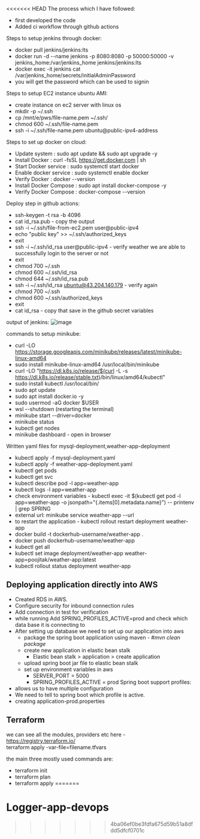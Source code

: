 <<<<<<< HEAD
The process which I have followed:
- first developed the code
- Added ci workflow through github actions

Steps to setup jenkins through docker:
- docker pull jenkins/jenkins:lts
- docker run -d --name jenkins -p 8080:8080 -p 50000:50000 -v jenkins_home:/var/jenkins_home jenkins/jenkins:lts
- docker exec -it jenkins cat /var/jenkins_home/secrets/initialAdminPassword
- you will get the password which can be used to signin

Steps to setup EC2 instance ubuntu AMI:
- create instance on ec2 server with linux os
- mkdir -p ~/.ssh
- cp /mnt/e/pws/file-name.pem ~/.ssh/
- chmod 600 ~/.ssh/file-name.pem
- ssh -i ~/.ssh/file-name.pem ubuntu@public-ipv4-address


Steps to set up docker on cloud:
- Update system : sudo apt update && sudo apt upgrade -y
- Install Docker : curl -fsSL https://get.docker.com | sh
- Start Docker service : sudo systemctl start docker
- Enable docker service : sudo systemctl enable docker
- Verify Docker : docker --version
- Install Docker Compose : sudo apt install docker-compose -y
- Verify Docker Compose : docker-compose --version

Deploy step in github actions:
- ssh-keygen -t rsa -b 4096
- cat id_rsa.pub - copy the output
- ssh -i ~/.ssh/file-from-ec2.pem user@public-ipv4
- echo "public key" >> ~/.ssh/authorized_keys
- exit
- ssh -i ~/.ssh/id_rsa user@public-ipv4 - verify weather we are able to successfully login to the server or not
- exit
- chmod 700 ~/.ssh
- chmod 600 ~/.ssh/id_rsa
- chmod 644 ~/.ssh/id_rsa.pub
- ssh -i ~/.ssh/id_rsa ubuntu@43.204.140.179 - verify again
- chmod 700 ~/.ssh
- chmod 600 ~/.ssh/authorized_keys
- exit
- cat id_rsa - copy that save in the github secret variables


output of jenkins:
![image](https://github.com/user-attachments/assets/a51ff708-6155-44f7-9644-5df8fd1ed367)

commands to setup minikube:
- curl -LO https://storage.googleapis.com/minikube/releases/latest/minikube-linux-amd64
- sudo install minikube-linux-amd64 /usr/local/bin/minikube
- curl -LO "https://dl.k8s.io/release/$(curl -L -s https://dl.k8s.io/release/stable.txt)/bin/linux/amd64/kubectl"
- sudo install kubectl /usr/local/bin/
- sudo apt update
- sudo apt install docker.io -y
- sudo usermod -aG docker $USER
- wsl --shutdown (restarting the terminal)
- minikube start --driver=docker
- minikube status
- kubectl get nodes
- minikube dashboard - open in browser

Written yaml files for mysql-deployment,weather-app-deployment
- kubectl apply -f mysql-deployment.yaml
- kubectl apply -f weather-app-deployment.yaml
- kubectl get pods
- kubectl get svc
- kubectl describe pod -l app=weather-app
- kubectl logs -l app=weather-app
- check environment variables - kubectl exec -it $(kubectl get pod -l app=weather-app -o jsonpath="{.items[0].metadata.name}") -- printenv | grep SPRING
- external url: minikube service weather-app --url
- to restart the application - kubectl rollout restart deployment weather-app
- docker build -t dockerhub-username/weather-app .
- docker push dockerhub-username/weather-app
- kubectl get all
- kubectl set image deployment/weather-app weather-app=poojitak/weather-app:latest
- kubectl rollout status deployment weather-app

## Deploying application directly into AWS
- Created RDS in AWS.
- Configure security for inbound connection rules
- Add connection in test for verification
- while running Add SPRING_PROFILES_ACTIVE=prod and check which data base it is connecting to
- After setting up database we need to set up our application into aws
  - package the spring boot application using maven - #*mvn clean package*
  - create new application in elastic bean stalk
    - Elastic bean stalk > application > create application
  - upload spring boot jar file to elastic bean stalk
  - set up environment variables in aws
    - SERVER_PORT = 5000
    - SPRING_PROFILES_ACTIVE = prod
Spring boot support profiles:
- allows us to have multiple configuration
- We need to tell to spring boot which profile is active.
- creating application-prod.properties

## Terraform
we can see all the modules, providers etc here - https://registry.terraform.io/ <br>
terraform apply -var-file=filename.tfvars

the main three mostly used commands are:
- terraform init
- terraform plan
- terraform apply
=======
# Logger-app-devops
>>>>>>> 4ba06ef0be3fdfa675d59b51a8dfdd5dfcf0701c
